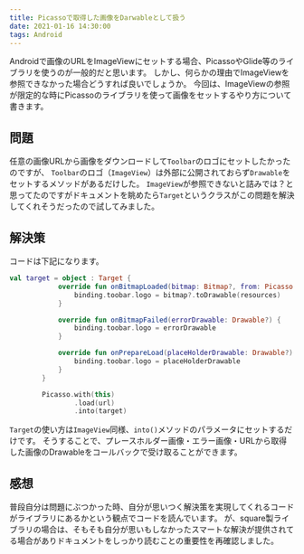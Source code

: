 ```yaml
---
title: Picassoで取得した画像をDarwableとして扱う
date: 2021-01-16 14:30:00
tags: Android
---
```


Androidで画像のURLをImageViewにセットする場合、PicassoやGlide等のライブラリを使うのが一般的だと思います。
しかし、何らかの理由でImageViewを参照できなかった場合どうすれば良いでしょうか。
今回は、ImageViewの参照が限定的な時にPicassoのライブラリを使って画像をセットするやり方について書きます。

## 問題
任意の画像URLから画像をダウンロードして`Toolbar`のロゴにセットしたかったのですが、
`Toolbar`のロゴ（`ImageView`）は外部に公開されておらず`Drawable`をセットするメソッドがあるだけした。
`ImageView`が参照できないと詰みでは？と思ってたのですがドキュメントを眺めたら`Target`というクラスがこの問題を解決してくれそうだったので試してみました。

## 解決策
コードは下記になります。

```kotlin
val target = object : Target {
            override fun onBitmapLoaded(bitmap: Bitmap?, from: Picasso.LoadedFrom?) {
                binding.toobar.logo = bitmap?.toDrawable(resources)
            }

            override fun onBitmapFailed(errorDrawable: Drawable?) {
                binding.toobar.logo = errorDrawable
            }

            override fun onPrepareLoad(placeHolderDrawable: Drawable?) {
                binding.toobar.logo = placeHolderDrawable
            }
        }

        Picasso.with(this)
                .load(url)
                .into(target)
```

`Target`の使い方は`ImageView`同様、`into()`メソッドのパラメータにセットするだけです。
そうすることで、プレースホルダー画像・エラー画像・URLから取得した画像のDrawableをコールバックで受け取ることができます。

## 感想
普段自分は問題にぶつかった時、自分が思いつく解決策を実現してくれるコードがライブラリにあるかという観点でコードを読んでいます。
が、square製ライブラリの場合は、そもそも自分が思いもしなかったスマートな解決が提供されてる場合がありドキュメントをしっかり読むことの重要性を再確認しました。